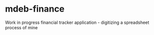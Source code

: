 # mdeb-finance
Work in progress financial tracker application - digitizing a spreadsheet process of mine

